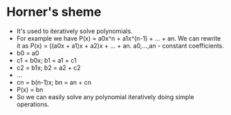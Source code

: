 # Horner's sheme
- It's used to iteratively solve polynomials.
- For example we have P(x) = a0x^n + a1x^(n-1) + ... + an. We can rewrite it as P(x) = ((a0x + a1)x + a2)x + ... + an. a0,...,an - constant coefficients.
- b0 = a0
- c1 = b0x;  b1 = a1 + c1
- c2 = b1x;  b2 = a2 + c2
- ...
- cn = b(n-1)x;  bn = an + cn
- P(x) = bn
- So we can easily solve any polynomial iteratively doing simple operations.
